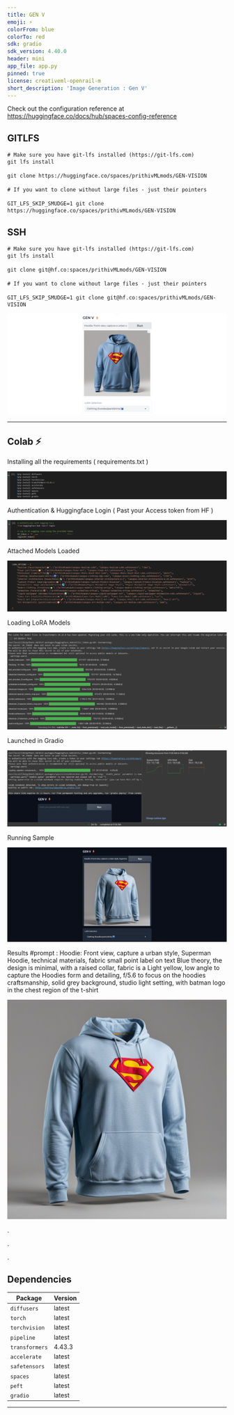 ```yaml
---
title: GEN V
emoji: ⚡
colorFrom: blue
colorTo: red
sdk: gradio
sdk_version: 4.40.0
header: mini
app_file: app.py
pinned: true
license: creativeml-openrail-m
short_description: 'Image Generation : Gen V'
---
```


Check out the configuration reference at https://huggingface.co/docs/hub/spaces-config-reference

## GITLFS

    # Make sure you have git-lfs installed (https://git-lfs.com)
    git lfs install
    
    git clone https://huggingface.co/spaces/prithivMLmods/GEN-VISION
    
    # If you want to clone without large files - just their pointers
    
    GIT_LFS_SKIP_SMUDGE=1 git clone https://huggingface.co/spaces/prithivMLmods/GEN-VISION

## SSH
    
    # Make sure you have git-lfs installed (https://git-lfs.com)
    git lfs install
    
    git clone git@hf.co:spaces/prithivMLmods/GEN-VISION
    
    # If you want to clone without large files - just their pointers
    
    GIT_LFS_SKIP_SMUDGE=1 git clone git@hf.co:spaces/prithivMLmods/GEN-VISION

![alt text](assets/genv.png)

-------------------------------------------------------------------------------------------------------------

## Colab ⚡

Installing all the requirements ( requirements.txt )

![alt text](Colab/colab1.png)

Authentication & Huggingface Login ( Past your Access token from HF )

![alt text](Colab/colab2.png)

Attached Models Loaded

![alt text](Colab/colab3.png)

Loading LoRA Models

![alt text](Colab/colab4.png)

Launched in Gradio

![alt text](Colab/colab5.png)

Running Sample

![alt text](Colab/colab6.png)

Results #prompt : Hoodie: Front view, capture a urban style, Superman Hoodie, technical materials, fabric small point label on text Blue theory, the design is minimal, with a raised collar, fabric is a Light yellow, low angle to capture the Hoodies form and detailing, f/5.6 to focus on the hoodies craftsmanship, solid grey background, studio light setting, with batman logo in the chest region of the t-shirt


![alt text](Colab/colab7.png)


.

.

.

## Dependencies

| Package        | Version       |
|----------------|---------------|
| `diffusers`    | latest        |
| `torch`        | latest        |
| `torchvision`  | latest        |
| `pipeline`     | latest        |
| `transformers` | 4.43.3        |
| `accelerate`   | latest        |
| `safetensors`  | latest        |
| `spaces`       | latest        |
| `peft`         | latest        |
| `gradio`       | latest        |

------------------------------------------------------------------------------------------------------------------------------------------------------------------------------




